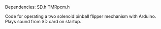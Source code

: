 Dependencies: SD.h
              TMRpcm.h

Code for operating a two solenoid pinball flipper mechanism with Arduino.
Plays sound from SD card on startup.
    
